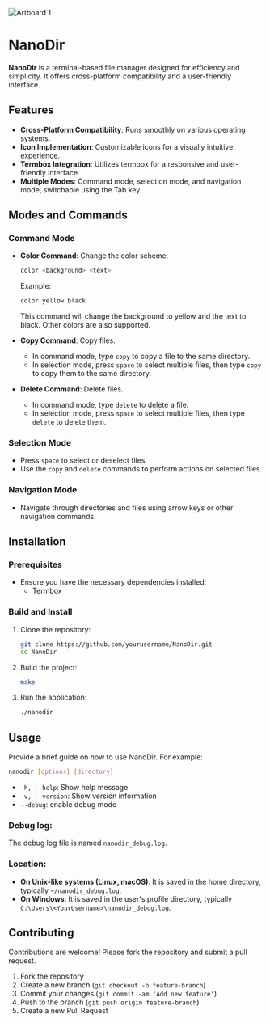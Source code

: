 ![Artboard 1](https://github.com/user-attachments/assets/4e59e66f-c6a9-407a-a082-03cc866b4ae9)

# NanoDir

**NanoDir** is a terminal-based file manager designed for efficiency and simplicity. It offers cross-platform compatibility and a user-friendly interface.

## Features

- **Cross-Platform Compatibility**: Runs smoothly on various operating systems.
- **Icon Implementation**: Customizable icons for a visually intuitive experience.
- **Termbox Integration**: Utilizes termbox for a responsive and user-friendly interface.
- **Multiple Modes**: Command mode, selection mode, and navigation mode, switchable using the Tab key.

## Modes and Commands

### Command Mode

- **Color Command**: Change the color scheme.
  ```sh
  color <background> <text>
  ```
  Example:
  ```sh
  color yellow black
  ```
  This command will change the background to yellow and the text to black. Other colors are also supported.

- **Copy Command**: Copy files.
  - In command mode, type `copy` to copy a file to the same directory.
  - In selection mode, press `space` to select multiple files, then type `copy` to copy them to the same directory.

- **Delete Command**: Delete files.
  - In command mode, type `delete` to delete a file.
  - In selection mode, press `space` to select multiple files, then type `delete` to delete them.

### Selection Mode

- Press `space` to select or deselect files.
- Use the `copy` and `delete` commands to perform actions on selected files.

### Navigation Mode

- Navigate through directories and files using arrow keys or other navigation commands.

## Installation

### Prerequisites

- Ensure you have the necessary dependencies installed:
  - Termbox

### Build and Install

1. Clone the repository:
    ```sh
    git clone https://github.com/yourusername/NanoDir.git
    cd NanoDir
    ```

2. Build the project:
    ```sh
    make
    ```

3. Run the application:
    ```sh
    ./nanodir
    ```

## Usage

Provide a brief guide on how to use NanoDir. For example:

```sh
nanodir [options] [directory]
```

- `-h, --help`: Show help message
- `-v, --version`: Show version information
- `--debug`: enable debug mode

### Debug log:
The debug log file is named `nanodir_debug.log`. 

### Location:
- **On Unix-like systems (Linux, macOS)**: It is saved in the home directory, typically `~/nanodir_debug.log`.
- **On Windows**: It is saved in the user's profile directory, typically `C:\Users\<YourUsername>\nanodir_debug.log`.


## Contributing

Contributions are welcome! Please fork the repository and submit a pull request.

1. Fork the repository
2. Create a new branch (`git checkout -b feature-branch`)
3. Commit your changes (`git commit -am 'Add new feature'`)
4. Push to the branch (`git push origin feature-branch`)
5. Create a new Pull Request


